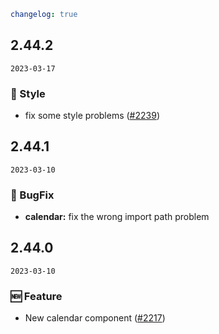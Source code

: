 ```yaml
changelog: true
```

## 2.44.2

`2023-03-17`

### 💅 Style

- fix some style problems ([#2239](https://github.com/arco-design/arco-design-vue/pull/2239))


## 2.44.1

`2023-03-10`

### 🐛 BugFix

- **calendar:** fix the wrong import path problem


## 2.44.0

`2023-03-10`

### 🆕 Feature

- New calendar component ([#2217](https://github.com/arco-design/arco-design-vue/pull/2217))

